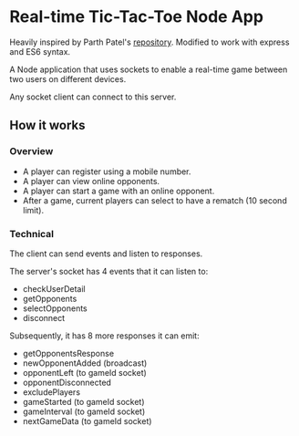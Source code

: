 # Real-time Tic-Tac-Toe Node App

Heavily inspired by Parth Patel's [repository](https://github.com/myvsparth/react-js-tic-tac-toe). Modified to work with express and ES6 syntax.
 
A Node application that uses sockets to enable a real-time game between two users on different devices.

Any socket client can connect to this server.

## How it works

### Overview

- A player can register using a mobile number.
- A player can view online opponents.
- A player can start a game with an online opponent.
- After a game, current players can select to have a rematch (10 second limit).

### Technical

The client can send events and listen to responses.

The server's socket has 4 events that it can listen to:

- checkUserDetail
- getOpponents
- selectOpponents
- disconnect

Subsequently, it has 8 more responses it can emit:

- getOpponentsResponse
- newOpponentAdded (broadcast)
- opponentLeft (to gameId socket)
- opponentDisconnected
- excludePlayers
- gameStarted (to gameId socket)
- gameInterval (to gameId socket)
- nextGameData (to gameId socket)
